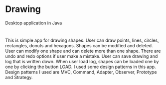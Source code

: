 # Drawing

Desktop application in Java
#
This is simple app for drawing shapes. User can draw points, lines, circles, rectangles, donuts and hexagons. Shapes can be modified and deleted. User can modify one shape and can delete more than one shape. There are undo and redo options if user make a mistake. User can save drawing and log that is written down. When user load log, shapes can be loaded one by one by clicking the button LOAD. I used some design patterns in this app. Design patterns I used are MVC, Command, Adapter, Observer, Prototype and Strategy.
